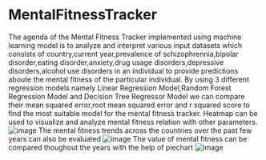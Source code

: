# MentalFitnessTracker
The agenda of the Mental Fitness Tracker implemented using machine learning model is to analyze and interpret various input datasets which consists of country,current year,prevalence of schizophrennia,bipolar disorder,eating disorder,anxiety,drug usage disorders,depressive disorders,alcohol use disorders in an individual to provide predictions aboute the mental fitness of the particular individual.
By using 3 different regression models namely Linear Regression Model,Random Forest Regression Model and Decision Tree Regressor Model we can compare their mean squared error,root mean squared error and r squared score to find the most suitable model for the mental fitness tracker.
Heatmap can be used to visualize and analyze mental fitness relation with other parameters.
![image](https://github.com/VaaniDang/MentalFitnessTracker/assets/100473266/2381e087-5e4a-4f1a-81f8-230d57d8d799)
The mental fitness trends across the countries over the past few years can also be evaluated
![image](https://github.com/VaaniDang/MentalFitnessTracker/assets/100473266/59eea753-5877-4ce9-a20f-3e6e0dea70bb)
The value of mental fitness can be compared thoughout the years with the help of piechart
![image](https://github.com/VaaniDang/MentalFitnessTracker/assets/100473266/352d6843-40b9-4cf3-a04f-728b61019b18)



